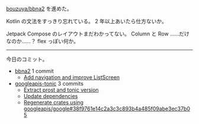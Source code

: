 [bouzuya/bbna2] を進めた。

Kotlin の文法をすっきり忘れている。 2 年以上あいたら仕方ないか。

Jetpack Compose のレイアウトまだわかってない。 Column と Row ……だけなのか……？ flex っぽい何か。

---

今日のコミット。

- [bbna2](https://github.com/bouzuya/bbna2) 1 commit
  - [Add navigation and improve ListScreen](https://github.com/bouzuya/bbna2/commit/9c596fa2110d375cb12fe4ec9d45a6b0070641db)
- [googleapis-tonic](https://github.com/bouzuya/googleapis-tonic) 3 commits
  - [Extract prost and tonic version](https://github.com/bouzuya/googleapis-tonic/commit/93161198821d7ab74877e1f8a77d8544ed4bebd3)
  - [Update dependencies](https://github.com/bouzuya/googleapis-tonic/commit/d807b41205606525943671fa422c70f6c0ffd461)
  - [Regenerate crates using googleapis/google#38f9761e14c2a3c3c893b4a485f09abe3ec37b05](https://github.com/bouzuya/googleapis-tonic/commit/87110a5e04ba0ffcee8d8c0b4061913e3497836e)

[bouzuya/bbna2]: https://github.com/bouzuya/bbna2
